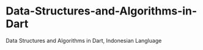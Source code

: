 # Data-Structures-and-Algorithms-in-Dart
Data Structures and Algorithms in Dart, Indonesian Langluage
